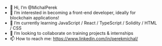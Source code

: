 - 👋 Hi, I’m @MichalPerek
- 👀 I’m interested in becoming a front-end developer, ideally for blockchain applications!
- 🌱 I’m currently learning JavaScript / React / TypeScript / Solidity / HTML / CSS  
- 💞️ I’m looking to collaborate on training projects & internships 
- 📫 How to reach me: https://www.linkedin.com/in/perekmichal/
